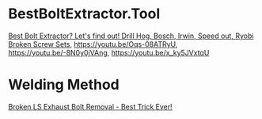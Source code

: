 # BestBoltExtractor.Tool
[Best Bolt Extractor? Let's find out! Drill Hog, Bosch, Irwin, Speed out, Ryobi Broken Screw Sets](https://youtu.be/XVTn6wI4g6s), https://youtu.be/Oqs-08ATRyU, https://youtu.be/-8N0y0jVAng, https://youtu.be/x_ky5JVxtqU

# Welding Method
[Broken LS Exhaust Bolt Removal - Best Trick Ever!](https://youtu.be/Oqs-08ATRyU)
